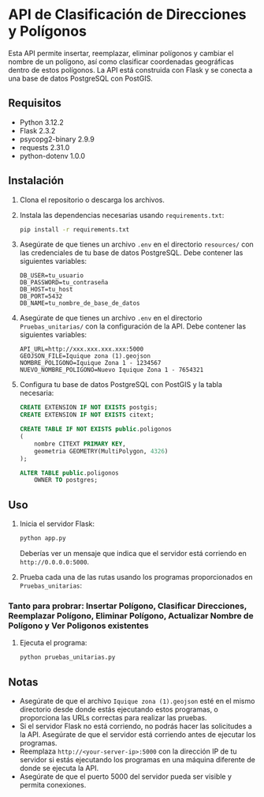 # API de Clasificación de Direcciones y Polígonos

Esta API permite insertar, reemplazar, eliminar polígonos y cambiar el nombre de un polígono, así como clasificar coordenadas geográficas dentro de estos polígonos. La API está construida con Flask y se conecta a una base de datos PostgreSQL con PostGIS.

## Requisitos

- Python 3.12.2
- Flask 2.3.2
- psycopg2-binary 2.9.9
- requests 2.31.0
- python-dotenv 1.0.0

## Instalación

1. Clona el repositorio o descarga los archivos.

2. Instala las dependencias necesarias usando `requirements.txt`:
    ```sh
    pip install -r requirements.txt
    ```

3. Asegúrate de que tienes un archivo `.env` en el directorio `resources/` con las credenciales de tu base de datos PostgreSQL. Debe contener las siguientes variables:
    ```env
    DB_USER=tu_usuario
    DB_PASSWORD=tu_contraseña
    DB_HOST=tu_host
    DB_PORT=5432
    DB_NAME=tu_nombre_de_base_de_datos
    ```

4. Asegúrate de que tienes un archivo `.env` en el directorio `Pruebas_unitarias/` con la configuración de la API. Debe contener las siguientes variables:
    ```env
    API_URL=http://xxx.xxx.xxx.xxx:5000
    GEOJSON_FILE=Iquique zona (1).geojson
    NOMBRE_POLIGONO=Iquique Zona 1 - 1234567
    NUEVO_NOMBRE_POLIGONO=Nuevo Iquique Zona 1 - 7654321
    ```

5. Configura tu base de datos PostgreSQL con PostGIS y la tabla necesaria:
    ```sql
    CREATE EXTENSION IF NOT EXISTS postgis;
    CREATE EXTENSION IF NOT EXISTS citext;

    CREATE TABLE IF NOT EXISTS public.poligonos
    (
        nombre CITEXT PRIMARY KEY,
        geometria GEOMETRY(MultiPolygon, 4326)
    );

    ALTER TABLE public.poligonos
        OWNER TO postgres;
    ```

## Uso

1. Inicia el servidor Flask:
    ```sh
    python app.py
    ```
   Deberías ver un mensaje que indica que el servidor está corriendo en `http://0.0.0.0:5000`.

2. Prueba cada una de las rutas usando los programas proporcionados en `Pruebas_unitarias`:

### Tanto para probrar: Insertar Polígono, Clasificar Direcciones, Reemplazar Polígono, Eliminar Polígono, Actualizar Nombre de Polígono y Ver Poligonos existentes
1. Ejecuta el programa:
    ```sh
    python pruebas_unitarias.py
    ```

## Notas

- Asegúrate de que el archivo `Iquique zona (1).geojson` esté en el mismo directorio desde donde estás ejecutando estos programas, o proporciona las URLs correctas para realizar las pruebas.
- Si el servidor Flask no está corriendo, no podrás hacer las solicitudes a la API. Asegúrate de que el servidor está corriendo antes de ejecutar los programas.
- Reemplaza `http://<your-server-ip>:5000` con la dirección IP de tu servidor si estás ejecutando los programas en una máquina diferente de donde se ejecuta la API.
- Asegúrate de que el puerto 5000 del servidor pueda ser visible y permita conexiones.


